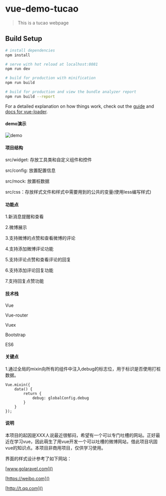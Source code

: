 # vue-demo-tucao

> This is a tucao webpage

## Build Setup

``` bash
# install dependencies
npm install

# serve with hot reload at localhost:8081
npm run dev

# build for production with minification
npm run build

# build for production and view the bundle analyzer report
npm run build --report
```

For a detailed explanation on how things work, check out the [guide](http://vuejs-templates.github.io/webpack/) and [docs for vue-loader](http://vuejs.github.io/vue-loader).

#### demo演示
![demo](https://github.com/weieyuan/vue-demo-tucao/blob/master/demo/vue_demo2.gif)

#### 项目结构

src/widget: 存放工具类和自定义组件和控件

src/config: 放置配置信息

src/mock: 放置桩数据

src/css：存放样式文件和样式中需要用到的公共的变量(使用less编写样式)

#### 功能点
1.新消息提醒和查看

2.微博展示

3.支持微博的点赞和查看微博的评论

4.支持添加微博评论功能

5.支持评论点赞和查看评论的回复

6.支持添加评论回复功能

7.支持回复点赞功能

#### 技术栈
Vue

Vue-router

Vuex

Bootstrap

ES6


#### 关键点

1.通过全局的mixin向所有的组件中注入debug的标志位，用于标识是否使用打桩数据。

```
Vue.mixin({
	data() {
		return {
			debug: globalConfig.debug
		}
	}
});
```

#### 说明

本项目的起因是XXX人说最近很郁闷，希望有一个可以专门吐槽的网站。正好最近在学习vue，因此萌生了用vue开发一个可以吐槽的微博网站，借此项目巩固vue的知识点。本项目非商用项目，仅供学习使用。

界面的样式设计参考了如下网站：

[www.golaravel.com]()

[https://weibo.com]()

[http://t.qq.com]()